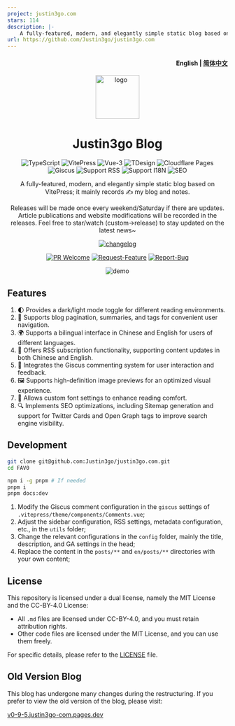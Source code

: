 ```yaml
---
project: justin3go.com
stars: 114
description: |-
    A fully-featured, modern, and elegantly simple static blog based on VitePress; it mainly records ✍️ my blog and notes. 一款功能齐全的、现代化的、简洁优雅的静态博客，基于vitepress；主要记录✍️我的博客、笔记。
url: https://github.com/Justin3go/justin3go.com
---
```


<h4 align="right"><strong>English</strong> | <a href="./README.zh.md">简体中文</a> </h4>

<div align="center">

<a href="https://justin3go.com" target="blank">
  <img src="https://justin3go.com/ava.png" height="100px" alt="logo"/>
</a>

# Justin3go Blog

![TypeScript](https://img.shields.io/badge/TypeScript-3178C6?style=for-the-badge&logo=typescript&logoColor=white)
![VitePress](https://img.shields.io/badge/VitePress-646CFF?style=for-the-badge&logo=vite&logoColor=white)
![Vue-3](https://img.shields.io/badge/Vue-3-4FC08D?style=for-the-badge&logo=vue.js&logoColor=white)
![TDesign](https://img.shields.io/badge/TDesign-0052CC?style=for-the-badge&logo=tdesign&logoColor=white)
![Cloudflare Pages](https://img.shields.io/badge/Cloudflare%20Pages-F38020?style=for-the-badge&logo=cloudflare&logoColor=white)
![Giscus](https://img.shields.io/badge/Giscus-181717?style=for-the-badge&logo=github&logoColor=white)
![Support RSS](https://img.shields.io/badge/Support%20RSS-FFA500?style=for-the-badge&logo=rss&logoColor=white)
![Support I18N](https://img.shields.io/badge/Support%20I18N-0078D4?style=for-the-badge&logo=google-translate&logoColor=white)
![SEO](https://img.shields.io/badge/SEO-4285F4?style=for-the-badge&logo=google&logoColor=white)

A fully-featured, modern, and elegantly simple static blog based on VitePress; it mainly records ✍️ my blog and notes.

Releases will be made once every weekend/Saturday if there are updates. Article publications and website modifications will be recorded in the releases. Feel free to star/watch (custom->release) to stay updated on the latest news~

[![changelog](https://img.shields.io/badge/changelog-→-0052CC?style=for-the-badge&logo=ReSharper&logoColor=white)](./CHANGELOG.md)


[![PR Welcome](https://img.shields.io/badge/PR-Welcome-EA4AAA?style=for-the-badge&logo=git&logoColor=white)](https://github.com/Justin3go/justin3go.com/pulls)
[![Request-Feature](https://img.shields.io/badge/Request-Feature-007BFF?style=for-the-badge&logo=github&logoColor=white)](https://github.com/Justin3go/justin3go.com/issues/new/choose)
[![Report-Bug](https://img.shields.io/badge/Report-Bug-red?style=for-the-badge&logo=github&logoColor=white)](https://github.com/Justin3go/justin3go.com/issues/new/choose)

![demo](./images/demo.png)

</div>

## Features

1. 🌓 Provides a dark/light mode toggle for different reading environments.
2. 📖 Supports blog pagination, summaries, and tags for convenient user navigation.
3. 🌍 Supports a bilingual interface in Chinese and English for users of different languages.
4. 📡 Offers RSS subscription functionality, supporting content updates in both Chinese and English.
5. 💬 Integrates the Giscus commenting system for user interaction and feedback.
6. 🖼️ Supports high-definition image previews for an optimized visual experience.
7. 📜 Allows custom font settings to enhance reading comfort.
8. 🔍 Implements SEO optimizations, including Sitemap generation and support for Twitter Cards and Open Graph tags to improve search engine visibility.

## Development

```bash
git clone git@github.com:Justin3go/justin3go.com.git
cd FAV0

npm i -g pnpm # If needed
pnpm i
pnpm docs:dev
```
1. Modify the Giscus comment configuration in the `giscus` settings of `.vitepress/theme/components/Comments.vue`;
2. Adjust the sidebar configuration, RSS settings, metadata configuration, etc., in the `utils` folder;
3. Change the relevant configurations in the `config` folder, mainly the title, description, and GA settings in the head;
4. Replace the content in the `posts/**` and `en/posts/**` directories with your own content;

## License

This repository is licensed under a dual license, namely the MIT License and the CC-BY-4.0 License:

- All `.md` files are licensed under CC-BY-4.0, and you must retain attribution rights.
- Other code files are licensed under the MIT License, and you can use them freely.

For specific details, please refer to the [LICENSE](./LICENSE) file.

## Old Version Blog

This blog has undergone many changes during the restructuring. If you prefer to view the old version of the blog, please visit:

[v0-9-5.justin3go-com.pages.dev](https://v0-9-5.justin3go-com.pages.dev/)

